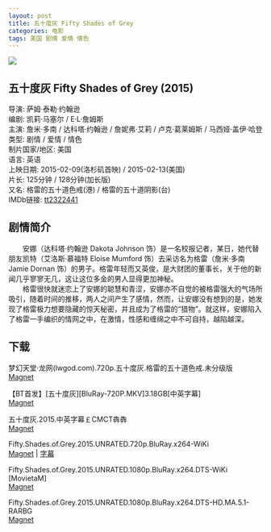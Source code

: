 ```yaml
---
layout: post
title: 五十度灰 Fifty Shades of Grey
categories: 电影
tags: 美国 剧情 爱情 情色
---
```


[![](http://i2.piimg.com/8a84ee0013a1daa0t.jpg)](http://i2.piimg.com/8a84ee0013a1daa0.jpg)

## 五十度灰 Fifty Shades of Grey (2015)
导演: 萨姆·泰勒·约翰逊  
编剧: 凯莉·马塞尔 / E·L·詹姆斯  
主演: 詹米·多南 / 达科塔·约翰逊 / 詹妮弗·艾莉 / 卢克·葛莱姆斯 / 马西娅·盖伊·哈登  
类型: 剧情 / 爱情 / 情色  
制片国家/地区: 美国  
语言: 英语  
上映日期: 2015-02-09(洛杉矶首映) / 2015-02-13(美国)  
片长: 125分钟 / 128分钟(加长版)  
又名: 格雷的五十道色戒(港) / 格雷的五十道阴影(台)  
IMDb链接: [tt2322441](http://www.imdb.com/title/tt2322441)

## 剧情简介
　　安娜（达科塔·约翰逊 Dakota Johnson 饰）是一名校报记者，某日，她代替朋友凯特（艾洛斯·慕福特 Eloise Mumford 饰）去采访名为格雷（詹米·多南 Jamie Dornan 饰）的男子。格雷年轻而又英俊，是大财团的董事长，关于他的新闻几乎寥寥无几，这让这位多金的男人显得更加神秘。  
　　格雷很快就迷恋上了安娜的聪慧和青涩，安娜亦不自觉的被格雷强大的气场所吸引，随着时间的推移，两人之间产生了感情，然而，让安娜没有想到的是，她发现了格雷极力想要隐藏的惊天秘密，并且成为了格雷的“猎物”。就这样，安娜陷入了格雷一手编织的情网之中，在激情，性感和缠绵之中不可自持，越陷越深。

## 下载
梦幻天堂·龙网(lwgod.com).720p.五十度灰.格雷的五十道色戒.未分级版  
[Magnet](magnet:?xt=urn:btih:7E3EA712E845D1CE637841832A0F46683E2AA67C)

【BT首发】\[五十度灰\]\[BluRay-720P.MKV\]3.18GB\[中英字幕\]  
[Magnet](magnet:?xt=urn:btih:E6E31154FB598F5706B655584FFC692B645ED73A)

五十度灰.2015.中英字幕￡CMCT犇犇  
[Magnet](magnet:?xt=urn:btih:77B7BB2C412FE461F25811B04C87A505E17BC3B3)

Fifty.Shades.of.Grey.2015.UNRATED.720p.BluRay.x264-WiKi  
[Magnet](magnet:?xt=urn:btih:C80F9BBD58B8D2E9303BFD0824CD0E6C02C010E7) | [字幕](http://7xqm73.com1.z0.glb.clouddn.com/2015/Fifty.Shades.of.Grey.2015.UNRATED.720p.BluRay.x264-WiKi.7z)

Fifty.Shades.of.Grey.2015.UNRATED.1080p.BluRay.x264.DTS-WiKi [MovietaM]  
[Magnet](magnet:?xt=urn:btih:8C6A669B87C2D7615E390732BD1A81B6CAEC9425)

Fifty.Shades.of.Grey.2015.UNRATED.1080p.BluRay.x264.DTS-HD.MA.5.1-RARBG  
[Magnet](magnet:?xt=urn:btih:D86970AE9E2313E2496C59B3ACEE640429E0F538)

